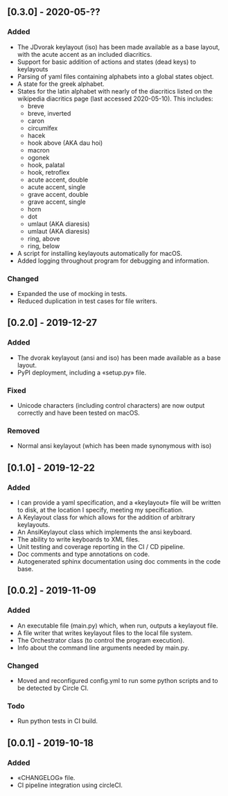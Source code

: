 ## [0.3.0] - 2020-05-??

### Added
- The JDvorak keylayout (iso) has been made available as a base layout, with the
  acute accent as an included diacritics.
- Support for basic addition of actions and states (dead keys) to keylayouts
- Parsing of yaml files containing alphabets into a global states object.
- A state for the greek alphabet.
- States for the latin alphabet with nearly of the diacritics listed on
  the wikipedia diacritics page (last accessed 2020-05-10). This includes:
    - breve
    - breve, inverted
    - caron
    - circumlfex
    - hacek
    - hook above (AKA dau hoi)
    - macron
    - ogonek
    - hook, palatal 
    - hook, retroflex 
    - acute accent, double
    - acute accent, single
    - grave accent, double
    - grave accent, single
    - horn
    - dot
    - umlaut (AKA diaresis)
    - umlaut (AKA diaresis)
    - ring, above
    - ring, below
- A script for installing keylayouts automatically for macOS.
- Added logging throughout program for debugging and information.

### Changed
- Expanded the use of mocking in tests.
- Reduced duplication in test cases for file writers.


## [0.2.0] - 2019-12-27

### Added
- The dvorak keylayout (ansi and iso) has been made available as a base layout.
- PyPI deployment, including a «setup.py» file.

### Fixed
- Unicode characters (including control characters) are now output correctly and
  have been tested on macOS.

### Removed
- Normal ansi keylayout (which has been made synonymous with iso)


## [0.1.0] - 2019-12-22

### Added
- I can provide a yaml specification, and a «keylayout» file will be written to
  disk, at the location I specify, meeting my specification.
- A Keylayout class for which allows for the addition of arbitrary keylayouts.
- An AnsiKeylayout class which implements the ansi keyboard.
- The ability to write keyboards to XML files.
- Unit testing and coverage reporting in the CI / CD pipeline.
- Doc comments and type annotations on code.
- Autogenerated sphinx documentation using doc comments in the code base.


## [0.0.2] - 2019-11-09

### Added
- An executable file (main.py) which, when run, outputs a keylayout file.
- A file writer that writes keylayout files to the local file system.
- The Orchestrator class (to control the program execution).
- Info about the command line arguments needed by main.py.

### Changed
- Moved and reconfigured config.yml to run some python scripts and to be
  detected by Circle CI.

### Todo
-  Run python tests in CI build.


## [0.0.1] - 2019-10-18

### Added
- «CHANGELOG» file.
- CI pipeline integration using circleCI.

